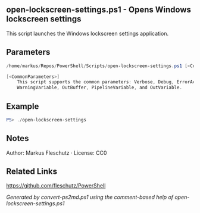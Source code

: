 ## open-lockscreen-settings.ps1 - Opens Windows lockscreen settings

This script launches the Windows lockscreen settings application.

## Parameters
```powershell
/home/markus/Repos/PowerShell/Scripts/open-lockscreen-settings.ps1 [<CommonParameters>]

[<CommonParameters>]
    This script supports the common parameters: Verbose, Debug, ErrorAction, ErrorVariable, WarningAction, 
    WarningVariable, OutBuffer, PipelineVariable, and OutVariable.
```

## Example
```powershell
PS> ./open-lockscreen-settings

```

## Notes
Author: Markus Fleschutz · License: CC0

## Related Links
https://github.com/fleschutz/PowerShell

*Generated by convert-ps2md.ps1 using the comment-based help of open-lockscreen-settings.ps1*
